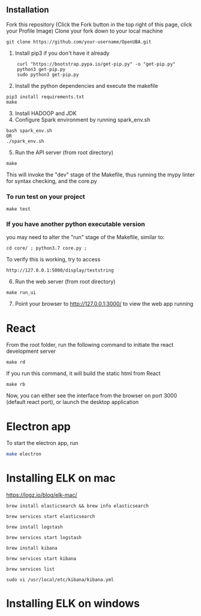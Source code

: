 ## Installation

Fork this repository (Click the Fork button in the top right of this page, click your Profile Image)
Clone your fork down to your local machine
```
git clone https://github.com/your-username/OpenUBA.git
```

1. Install pip3 if you don't have it already
```    
    curl "https://bootstrap.pypa.io/get-pip.py" -o "get-pip.py"
    python3 get-pip.py     
    sudo python3 get-pip.py
```
2. Install the python dependencies and execute the makefile
```
pip3 install requirements.txt
make
```
3. Install HADOOP and JDK
4. Configure Spark environment by running spark_env.sh
```
bash spark_env.sh
OR
./spark_env.sh
```

5. Run the API server (from root directory)
```
make
```
This will invoke the "dev" stage of the Makefile, thus running the mypy linter for syntax checking, and the core.py

### To run test on your project
```
make test
```

### If you have another python executable version
you may need to alter the "run" stage of the Makefile, similar to:
```
cd core/ ; python3.7 core.py ;
```

To verify this is working, try to access
```
http://127.0.0.1:5000/display/teststring
```

6. Run the web server (from root directory)
```
make run_ui
```
7. Point your browser to http://127.0.0.1:3000/ to view the web app running

# React
From the root folder, run the following command to initiate the react development server
```
make rd
```

If you run this command, it will build the static html from React
```
make rb
```

Now, you can either see the interface from the browser on port 3000 (default react port), or launch the desktop application

# Electron app
To start the electron app, run
```bash
make electron
```

# Installing ELK on mac

https://logz.io/blog/elk-mac/

```
brew install elasticsearch && brew info elasticsearch
```

```
brew services start elasticsearch
```

```
brew install logstash
```

```
brew services start logstash
```


```
brew install kibana
```

```
brew services start kibana
```

```
brew services list
```

```
sudo vi /usr/local/etc/kibana/kibana.yml
```

# Installing ELK on windows
